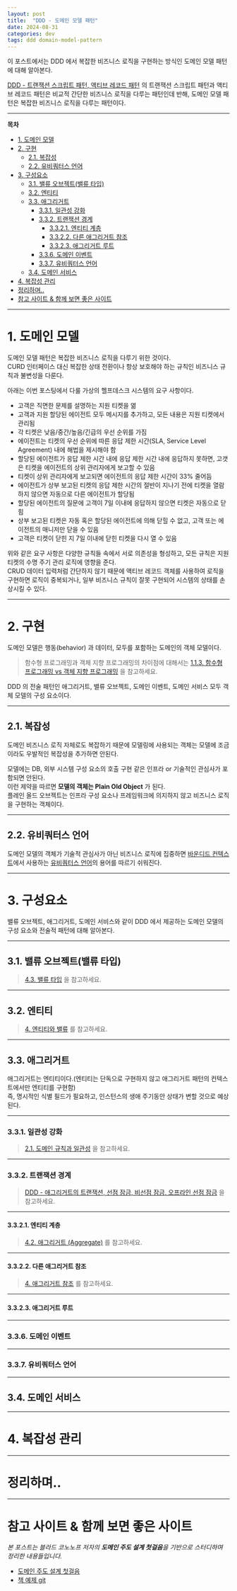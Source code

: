 ```yaml
---
layout: post
title:  "DDD - 도메인 모델 패턴"
date: 2024-08-31
categories: dev
tags: ddd domain-model-pattern
---
```


이 포스트에서는 DDD 에서 복잡한 비즈니스 로직을 구현하는 방식인 도메인 모델 패턴에 대해 알아본다.

[DDD - 트랜잭션 스크립트 패턴, 액티브 레코드 패턴](https://assu10.github.io/dev/2024/08/25/ddd-transactionscript-activerecord/) 의 
트랜잭션 스크립트 패턴과 액티브 레코드 패턴은 비교적 간단한 비즈니스 로직을 다루는 패턴인데 반해, 도메인 모델 패턴은 복잡한 비즈니스 로직을 다루는 패턴이다.

---

**목차**

<!-- TOC -->
* [1. 도메인 모델](#1-도메인-모델)
* [2. 구현](#2-구현)
  * [2.1. 복잡성](#21-복잡성)
  * [2.2. 유비쿼터스 언어](#22-유비쿼터스-언어)
* [3. 구성요소](#3-구성요소)
  * [3.1. 밸류 오브젝트(밸류 타입)](#31-밸류-오브젝트밸류-타입)
  * [3.2. 엔티티](#32-엔티티)
  * [3.3. 애그리거트](#33-애그리거트)
    * [3.3.1. 일관성 강화](#331-일관성-강화)
    * [3.3.2. 트랜잭션 경계](#332-트랜잭션-경계)
      * [3.3.2.1. 엔티티 계층](#3321-엔티티-계층)
      * [3.3.2.2. 다른 애그리거트 참조](#3322-다른-애그리거트-참조)
      * [3.3.2.3. 애그리거트 루트](#3323-애그리거트-루트)
    * [3.3.6. 도메인 이벤트](#336-도메인-이벤트)
    * [3.3.7. 유비쿼터스 언어](#337-유비쿼터스-언어)
  * [3.4. 도메인 서비스](#34-도메인-서비스)
* [4. 복잡성 관리](#4-복잡성-관리)
* [정리하며..](#정리하며)
* [참고 사이트 & 함께 보면 좋은 사이트](#참고-사이트--함께-보면-좋은-사이트)
<!-- TOC -->

---

# 1. 도메인 모델

도메인 모델 패턴은 복잡한 비즈니스 로직을 다루기 위한 것이다.  
CURD 인터페이스 대신 복잡한 상태 전환이나 항상 보호해야 하는 규칙인 비즈니스 규칙과 불변성을 다룬다.

아래는 이번 포스팅에서 다룰 가상의 헬프데스크 시스템의 요구 사항이다.

- 고객은 직면한 문제를 설명하는 지원 티켓을 엶
- 고객과 지원 할당된 에이전트 모두 메시지를 추가하고, 모든 내용은 지원 티켓에서 관리됨
- 각 티켓은 낮음/중간/높음/긴급의 우선 순위를 가짐
- 에이전트는 티켓의 우선 순위에 따른 응답 제한 시간(SLA, Service Level Agreement) 내에 해법을 제시해야 함
- 할당된 에이전트가 응답 제한 시간 내에 응답 제한 시간 내에 응답하지 못하면, 고갯은 티켓을 에이전트의 상위 관리자에게 보고할 수 있음
- 티켓이 상위 관리자에게 보고되면 에이전트의 응답 제한 시간이 33% 줄어듬
- 에이전트가 상부 보고된 티켓의 응답 제한 시간의 절반이 지나기 전에 티켓을 열람하지 않으면 자동으로 다른 에이전트가 할당됨
- 할당된 에이전트의 질문에 고객이 7일 이내에 응답하지 않으면 티켓은 자동으로 닫힘
- 상부 보고된 티켓은 자동 혹은 할당된 에이전트에 의해 닫힐 수 없고, 고객 또는 에이전트의 매니저만 닫을 수 있음
- 고객은 티켓이 닫힌 지 7일 이내에 닫힌 티켓을 다시 열 수 있음

위와 같은 요구 사항은 다양한 규칙들 속에서 서로 의존성을 형성하고, 모든 규칙은 지원 티켓의 수명 주기 관리 로직에 영향을 준다.  
CRUD 데이터 입력처럼 간단하지 않기 때문에 액티브 레코드 객체를 사용하여 로직을 구현하면 로직이 중복되거나, 일부 비즈니스 규칙이 잘못 구현되어 시스템의 상태를 손상시킬 수 있다.

---

# 2. 구현

도메인 모델은 행동(behavior) 과 데이터, 모두를 포함하는 도메인의 객체 모델이다.

> 함수형 프로그래밍과 객체 지향 프로그래밍의 차이점에 대해서는 [1.1.3. 함수형 프로그래밍 vs 객체 지향 프로그래밍](https://assu10.github.io/dev/2024/02/04/kotlin-basic/#113-%ED%95%A8%EC%88%98%ED%98%95-%ED%94%84%EB%A1%9C%EA%B7%B8%EB%9E%98%EB%B0%8D-vs-%EA%B0%9D%EC%B2%B4-%EC%A7%80%ED%96%A5-%ED%94%84%EB%A1%9C%EA%B7%B8%EB%9E%98%EB%B0%8D) 을 참고하세요.

DDD 의 전술 패턴인 애그리거트, 밸류 오브젝트, 도메인 이벤트, 도메인 서비스 모두 객체 모델의 구성 요소이다.

---

## 2.1. 복잡성

도메인 비즈니스 로직 자체로도 복잡하기 때문에 모델링에 사용되는 객체는 모델에 조금이라도 우발적인 복잡성을 추가하면 안된다.

모델에는 DB, 외부 시스템 구성 요소의 호출 구현 같은 인프라 or 기술적인 관심사가 포함되면 안된다.  
이런 제약을 따르면 **모델의 객체는 Plain Old Object** 가 된다.  
플레인 올드 오브젝트는 인프라 구성 요소나 프레임워크에 의지하지 않고 비즈니스 로직을 구현하는 객체이다.

---

## 2.2. 유비쿼터스 언어

도메인 모델의 객체가 기술적 관심사가 아닌 비즈니스 로직에 집중하면 [바운디드 컨텍스트](https://assu10.github.io/dev/2024/04/27/ddd-bounded-context/)에서 사용하는 [유비쿼터스 언어](https://assu10.github.io/dev/2024/07/20/ddd-domain-knowledge/)의 용어를 따르기 쉬워진다.

---

# 3. 구성요소

밸류 오브젝트, 애그리거트, 도메인 서비스와 같이 DDD 에서 제공하는 도메인 모델의 구성 요소와 전술적 패턴에 대해 알아본다.

---

## 3.1. 밸류 오브젝트(밸류 타입)

> [4.3. 밸류 타입](https://assu10.github.io/dev/2024/03/31/ddd-basic/#43-%EB%B0%B8%EB%A5%98-%ED%83%80%EC%9E%85) 을 참고하세요.

---

## 3.2. 엔티티

> [4. 엔티티와 밸류](https://assu10.github.io/dev/2024/03/31/ddd-basic/#4-%EC%97%94%ED%8B%B0%ED%8B%B0%EC%99%80-%EB%B0%B8%EB%A5%98) 를 참고하세요.

---

## 3.3. 애그리거트

애그리거트는 엔티티이다.(엔티티는 단독으로 구현하지 않고 애그리거트 패턴의 컨텍스트에서만 엔티티를 구현함)    
즉, 명시적인 식별 필드가 필요하고, 인스턴스의 생애 주기동안 상태가 변할 것으로 예상된다.

---

### 3.3.1. 일관성 강화

> [2.1. 도메인 규칙과 일관성](https://assu10.github.io/dev/2024/04/06/ddd-aggregate/#21-%EB%8F%84%EB%A9%94%EC%9D%B8-%EA%B7%9C%EC%B9%99%EA%B3%BC-%EC%9D%BC%EA%B4%80%EC%84%B1) 을 참고하세요.

---

### 3.3.2. 트랜잭션 경계

> [DDD - 애그리거트의 트랜잭션, 선점 잠금, 비선점 잠금, 오프라인 선점 잠금](https://assu10.github.io/dev/2024/04/21/ddd-aggregate-transaction/) 을 참고하세요.

---

#### 3.3.2.1. 엔티티 계층

> [4.2. 애그리거트 (Aggregate)](https://assu10.github.io/dev/2024/04/01/ddd-architecture/#42-%EC%95%A0%EA%B7%B8%EB%A6%AC%EA%B1%B0%ED%8A%B8-aggregate) 를 참고하세요.

---

#### 3.3.2.2. 다른 애그리거트 참조

> [4. 애그리거트 참조](https://assu10.github.io/dev/2024/04/06/ddd-aggregate/#4-%EC%95%A0%EA%B7%B8%EB%A6%AC%EA%B1%B0%ED%8A%B8-%EC%B0%B8%EC%A1%B0) 를 참고하세요.

---

#### 3.3.2.3. 애그리거트 루트

---

### 3.3.6. 도메인 이벤트

---

### 3.3.7. 유비쿼터스 언어

---

## 3.4. 도메인 서비스



---

# 4. 복잡성 관리

---

# 정리하며..


---

# 참고 사이트 & 함께 보면 좋은 사이트

*본 포스트는 블라드 코노노프 저자의 **도메인 주도 설계 첫걸음**을 기반으로 스터디하며 정리한 내용들입니다.*

* [도메인 주도 설계 첫걸음](https://www.yes24.com/Product/Goods/109708596)
* [책 예제 git](https://github.com/vladikk/learning-ddd)